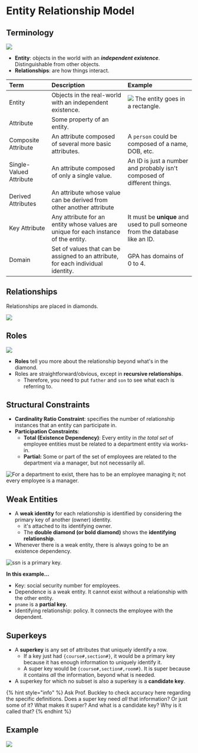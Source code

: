 # Entity Relationship Model

## Terminology

![](../../../.gitbook/assets/image%20%28585%29.png)

* **Entity**: objects in the world with an _**independent existence**_. Distinguishable from other objects.
* **Relationships**: are how things interact.

| Term | Description | Example |
| :--- | :--- | :--- |
| Entity | Objects in the real-world with an independent existence. | ![](../../../.gitbook/assets/image%20%28589%29.png) The entity goes in a rectangle. |
| Attribute | Some property of an entity. |  |
| Composite Attribute | An attribute composed of several more basic attributes. | A `person` could be composed of a name, DOB, etc. |
| Single-Valued Attribute | An attribute composed of only a single value. | An ID is just a number and probably isn't composed of different things. |
| Derived Attributes | An attribute whose value can be derived from other another attribute |  |
| Key Attribute | Any attribute for an entity whose values are unique for each instance of the entity. | It must be **unique** and used to pull someone from the database like an ID. |
| Domain | Set of values that can be assigned to an attribute, for each individual identity. | GPA has domains of 0 to 4. |

## Relationships

Relationships are placed in diamonds.

![](../../../.gitbook/assets/image%20%28584%29.png)

## Roles

![](../../../.gitbook/assets/image%20%28590%29.png)

* **Roles** tell you more about the relationship beyond what's in the diamond.
* Roles are straightforward/obvious, except in **recursive relationships**. 
  * Therefore, you need to put `father` and `son` to see what each is referring to.

## Structural Constraints

* **Cardinality Ratio Constraint**: specifies the number of relationship instances that an entity can participate in.
* **Participation Constraints**: 
  * **Total \(Existence Dependency\)**: Every entity in _the total set_ of employee entities must be related to a department entity via works-in.
  * **Partial:** Some or part of the set of employees are related to the department via a manager, but not necessarily all.

![For a department to exist, there has to be an employee managing it; not every employee is a manager.](../../../.gitbook/assets/image%20%28588%29.png)

## Weak Entities

* A **weak identity** for each relationship is identified by considering the primary key of another \(owner\) identity.
  * it's attached to its identifying owner.
  * The **double diamond \(or bold diamond\)** shows the **identifying relationship**.
* Whenever there is a weak entity, there is always going to be an existence dependency. 

![ssn is a primary key. ](../../../.gitbook/assets/image%20%28591%29.png)

**In this example...**

* Key: social security number for employees.
* Dependence is a weak entity. It cannot exist without a relationship with the other entity.
* `pname` is a **partial key.**
* Identifying relationship: policy. It connects the employee with the dependent.

## Superkeys

* A **superkey** is any set of attributes that uniquely identify a row.
  * If a key just had `{course#,section#}`, it would be a primary key because it has enough information to uniquely identify it.
  * A super key would be `{course#,section#,room#}`. It is super because it contains _all_ the information, beyond what is needed.
* A superkey for which no subset is also a superkey is a **candidate key**.

{% hint style="info" %}
Ask Prof. Buckley to check accuracy here regarding the specific definitions. Does a super key need _all_ that information? Or just some of it? What makes it super? And what is a candidate key?  Why is it called that?
{% endhint %}

## Example

![](../../../.gitbook/assets/image%20%28592%29.png)



